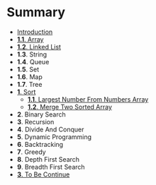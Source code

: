 # Summary

* [Introduction](README.md)
* [__1.1__. Array](Array/1_1_array.md)
* [__1.2__. Linked List](LinkedList/12_linked_list_md.md)
* __1.3__. String
* __1.4__. Queue
* __1.5__. Set
* __1.6__. Map
* __1.7__. Tree
* [__1__. Sort](2_1_sort.md)
   * [__1.1__. Largest Number From Numbers Array](Sort/largest_number_from_numbers_array.md)
   * [__1.2__. Merge Two Sorted Array](Sort/merge_two_sorted_array.md)
* __2__. Binary Search
* __3__. Recursion
* __4__. Divide And Conquer
* __5__. Dynamic Programming
* __6__. Backtracking
* __7__. Greedy
* __8__. Depth First Search
* __9__. Breadth First Search
* [__3__. To Be Continue](3__to_be_continue.md)

